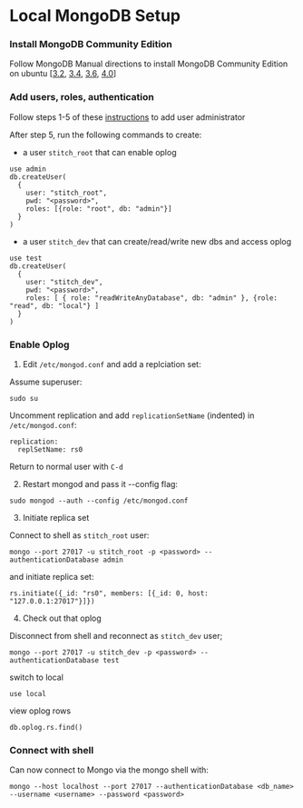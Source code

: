 # Local MongoDB Setup

### Install MongoDB Community Edition
Follow MongoDB Manual directions to install MongoDB Community Edition on ubuntu [[3.2](https://docs.mongodb.com/v3.2/tutorial/install-mongodb-on-ubuntu/), [3.4](https://docs.mongodb.com/v3.4/tutorial/install-mongodb-on-ubuntu/), [3.6](https://docs.mongodb.com/v3.6/tutorial/install-mongodb-on-ubuntu/), [4.0](https://docs.mongodb.com/manual/tutorial/install-mongodb-on-ubuntu/)]

### Add users, roles, authentication
Follow steps 1-5 of these [instructions](https://docs.mongodb.com/manual/tutorial/enable-authentication/) to add user administrator

After step 5, run the following commands to create:
- a user `stitch_root` that can enable oplog

```
use admin
db.createUser(
  {
    user: "stitch_root",
    pwd: "<password>",
    roles: [{role: "root", db: "admin"}]
  }
)
```

- a user `stitch_dev` that can create/read/write new dbs and access oplog

```
use test
db.createUser(
  {
    user: "stitch_dev",
    pwd: "<password>",
    roles: [ { role: "readWriteAnyDatabase", db: "admin" }, {role: "read", db: "local"} ]
  }
)
```

### Enable Oplog
1. Edit `/etc/mongod.conf` and add a replciation set:

Assume superuser:
```
sudo su
```

Uncomment replication and add `replicationSetName` (indented) in `/etc/mongod.conf`:
```
replication:
  replSetName: rs0
```

Return to normal user with `C-d`

2. Restart mongod and pass it --config flag:
```
sudo mongod --auth --config /etc/mongod.conf
```

3. Initiate replica set

Connect to shell as `stitch_root` user:

```
mongo --port 27017 -u stitch_root -p <password> --authenticationDatabase admin
```

and initiate replica set:
```
rs.initiate({_id: "rs0", members: [{_id: 0, host: "127.0.0.1:27017"}]})
```

4. Check out that oplog

Disconnect from shell and reconnect as `stitch_dev` user;

```
mongo --port 27017 -u stitch_dev -p <password> --authenticationDatabase test
```

switch to local
```
use local
```

view oplog rows
```
db.oplog.rs.find()
```

### Connect with shell
Can now connect to Mongo via the mongo shell with:
```
mongo --host localhost --port 27017 --authenticationDatabase <db_name> --username <username> --password <password>
```
